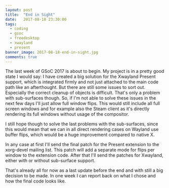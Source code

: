 ```yaml
---
layout: post
title:  "End in Sight"
date:   2017-08-18 23:30:00
tags:
  - coding
  - gsoc
  - freedesktop
  - xwayland
  - present
banner_image: 2017-08-18-end-in-sight.jpg
comments: true
---
```

The last week of GSoC 2017 is about to begin. My project is in a pretty good state I would say: I have created a big solution for the Xwayland Present support, which is integrated firmly and not just attached to the main code path like an afterthought. But there are still some issues to sort out. Especially the correct cleanup of objects is difficult. That's only a problem with sub-surfaces though. So, if I'm not able to solve these issues in the next few days I'll just allow full window flips. This would still include all full screen windows and for example also the Steam client as it's directly rendering its full windows without usage of the compositor.

I still hope though to solve the last problems with the sub-surfaces, since this would mean that we can in all direct rendering cases on Wayland use buffer flips, which would be a huge improvement compared to native X.

In any case at first I'll send the final patch for the Present extension to the xorg-devel mailing list. This patch will add a separate mode for flips per window to the extension code. After that I'll send the patches for Xwayland, either with or without sub-surface support.

That's already all for now as a last update before the end and with still a big decision to be made. In one week I can report back on what I chose and how the final code looks like.
